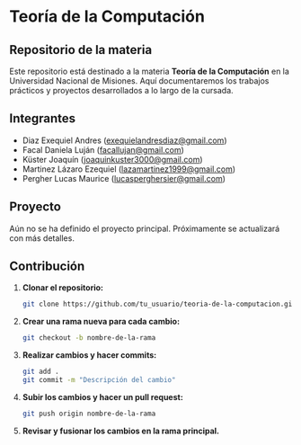 # Teoría de la Computación 

## Repositorio de la materia
Este repositorio está destinado a la materia **Teoría de la Computación** en la Universidad Nacional de Misiones. Aquí documentaremos los trabajos prácticos y proyectos desarrollados a lo largo de la cursada.

## Integrantes
- Diaz Exequiel Andres ([exequielandresdiaz@gmail.com](mailto:exequielandresdiaz@gmail.com))
- Facal Daniela Luján ([facallujan@gmail.com](mailto:facallujan@gmail.com))
- Küster Joaquín ([joaquinkuster3000@gmail.com](mailto:joaquinkuster3000@gmail.com))
- Martinez Lázaro Ezequiel ([lazamartinez1999@gmail.com](mailto:lazamartinez1999@gmail.com))
- Pergher Lucas Maurice ([lucasperghersier@gmail.com](mailto:lucasperghersier@gmail.com))


## Proyecto
Aún no se ha definido el proyecto principal. Próximamente se actualizará con más detalles.

## Contribución
1. **Clonar el repositorio:**
   ```sh
   git clone https://github.com/tu_usuario/teoria-de-la-computacion.git
   ```
2. **Crear una rama nueva para cada cambio:**
   ```sh
   git checkout -b nombre-de-la-rama
   ```
3. **Realizar cambios y hacer commits:**
   ```sh
   git add .
   git commit -m "Descripción del cambio"
   ```
4. **Subir los cambios y hacer un pull request:**
   ```sh
   git push origin nombre-de-la-rama
   ```
5. **Revisar y fusionar los cambios en la rama principal.**

